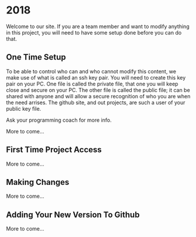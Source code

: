 # 2018
Welcome to our site. If you are a team member and want to modify anything in
this project, you will need to have some setup done before you can do that.

## One Time Setup
To be able to control who can and who cannot modify this content, we make use
of what is called an ssh key pair. You will need to create this key pair on
your PC. One file is called the private file, that one you will keep close and
secure on your PC. The other file is called the public file; it can be shared
with anyone and will allow a secure recognition of who you are when the need
arrises. The github site, and out projects, are such a user of your public
key file.

Ask your programming coach for more info.

More to come...

## First Time Project Access
More to come...

## Making Changes
More to come...

## Adding Your New Version To Github
More to come...

